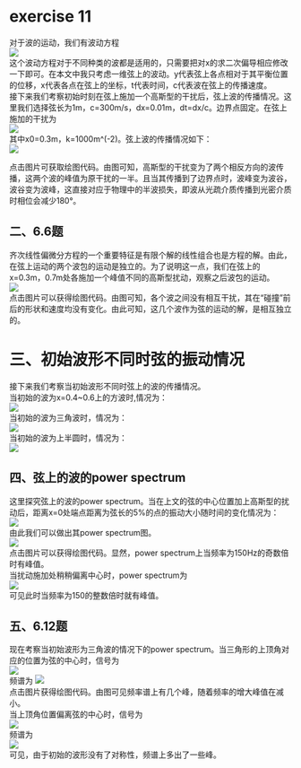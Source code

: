 # exercise 11
对于波的运动，我们有波动方程  
![](https://raw.githubusercontent.com/wuyuqiao/computationalphysics_N2013301020142/master/Ex-14/wave%20equ.png)  
这个波动方程对于不同种类的波都是适用的，只需要把对x的求二次偏导相应修改一下即可。在本文中我只考虑一维弦上的波动。y代表弦上各点相对于其平衡位置的位移，x代表各点在弦上的坐标，t代表时间，c代表波在弦上的传播速度。  
接下来我们考察初始时刻在弦上施加一个高斯型的干扰后，弦上波的传播情况。这里我们选择弦长为1m，c=300m/s，dx=0.01m，dt=dx/c。边界点固定。在弦上施加的干扰为  
![](https://raw.githubusercontent.com/wuyuqiao/computationalphysics_N2013301020142/master/Ex-14/gauss.png)  
其中x0=0.3m，k=1000m^(-2)。弦上波的传播情况如下：  
[![](https://raw.githubusercontent.com/wuyuqiao/computationalphysics_N2013301020142/master/Ex-14/gif%201.gif)](https://raw.githubusercontent.com/wuyuqiao/computationalphysics_N2013301020142/master/Ex-14/gauss1.py)  

点击图片可获取绘图代码。由图可知，高斯型的干扰变为了两个相反方向的波传播，这两个波的峰值为原干扰的一半。且当其传播到了边界点时，波峰变为波谷，波谷变为波峰，这直接对应于物理中的半波损失，即波从光疏介质传播到光密介质时相位会减少180°。  
## 二、6.6题  
齐次线性偏微分方程的一个重要特征是有限个解的线性组合也是方程的解。由此，在弦上运动的两个波包的运动是独立的。为了说明这一点，我们在弦上的x=0.3m，0.7m处各施加一个峰值不同的高斯型扰动，观察之后波包的运动。  
[![](https://raw.githubusercontent.com/wuyuqiao/computationalphysics_N2013301020142/master/Ex-14/gif%203.gif)](https://raw.githubusercontent.com/wuyuqiao/computationalphysics_N2013301020142/master/Ex-14/gauss2.py)  
点击图片可以获得绘图代码。由图可知，各个波之间没有相互干扰，其在“碰撞”前后的形状和速度均没有变化。由此可知，这几个波作为弦的运动的解，是相互独立的。  
# 三、初始波形不同时弦的振动情况  
接下来我们考察当初始波形不同时弦上的波的传播情况。  
当初始的波为x=0.4~0.6上的方波时,情况为：  
![](https://raw.githubusercontent.com/wuyuqiao/computationalphysics_N2013301020142/master/Ex-14/gif%20square.gif)  
当初始的波为三角波时，情况为：  
![](https://raw.githubusercontent.com/wuyuqiao/computationalphysics_N2013301020142/master/Ex-14/gif%20tri.gif)  
当初始的波为上半圆时，情况为：  
![](https://raw.githubusercontent.com/wuyuqiao/computationalphysics_N2013301020142/master/Ex-14/gif%20circle.gif)  
## 四、弦上的波的power spectrum  
这里探究弦上的波的power spectrum。当在上文的弦的中心位置加上高斯型的扰动后，距离x=0处端点距离为弦长的5%的点的振动大小随时间的变化情况为：  
![](https://raw.githubusercontent.com/wuyuqiao/computationalphysics_N2013301020142/master/Ex-14/signal%201.png)  
由此我们可以做出其power spectrum图。  
[![](https://raw.githubusercontent.com/wuyuqiao/computationalphysics_N2013301020142/master/Ex-14/power%20spe%201.png)](https://raw.githubusercontent.com/wuyuqiao/computationalphysics_N2013301020142/master/Ex-14/power%20spectrum%201.py)  
点击图片可以获得绘图代码。显然，power spectrum上当频率为150Hz的奇数倍时有峰值。  
当扰动施加处稍稍偏离中心时，power spectrum为  
![](https://raw.githubusercontent.com/wuyuqiao/computationalphysics_N2013301020142/master/Ex-14/power%20spe%202.png)  
可见此时当频率为150的整数倍时就有峰值。 
## 五、6.12题  
现在考察当初始波形为三角波的情况下的power spectrum。当三角形的上顶角对应的位置为弦的中心时，信号为  
![](https://raw.githubusercontent.com/wuyuqiao/computationalphysics_N2013301020142/master/Ex-14/lalala2.png)  
频谱为
[![](https://raw.githubusercontent.com/wuyuqiao/computationalphysics_N2013301020142/master/Ex-14/tri%201.png)](https://raw.githubusercontent.com/wuyuqiao/computationalphysics_N2013301020142/master/Ex-14/power%20spectrum%202.py)  
点击图片获得绘图代码。由图可见频率谱上有几个峰，随着频率的增大峰值在减小。  
当上顶角位置偏离弦的中心时，信号为  
![](https://raw.githubusercontent.com/wuyuqiao/computationalphysics_N2013301020142/master/Ex-14/lalala1.png)  
频谱为  
![](https://raw.githubusercontent.com/wuyuqiao/computationalphysics_N2013301020142/master/Ex-14/tri%202.png)  
可见，由于初始的波形没有了对称性，频谱上多出了一些峰。
